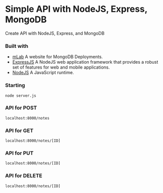 # Simple API with NodeJS, Express, MongoDB

Create API with NodeJS, Express, and MongoDB

### Built with
* [mLab](https://mlab.com/) A website for MongoDB Deployments.
* [ExpressJS](https://expressjs.com/) A NodeJS web application framework that provides a robust set of features for web and mobile applications.
* [NodeJS](http://nodejs.org/) A JavaScript runtime. 

### Starting
	node server.js

### API for POST
	localhost:8000/notes

### API for GET
	localhost:8000/notes/[ID]

### API for PUT
	localhost:8000/notes/[ID]

### API for DELETE
	localhost:8000/notes/[ID]
